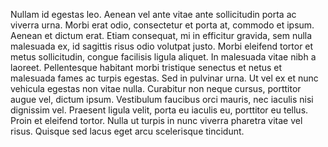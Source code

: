 Nullam id egestas leo. Aenean vel ante vitae ante sollicitudin porta ac viverra urna. Morbi erat odio, consectetur et porta at, commodo et ipsum. Aenean et dictum erat. Etiam consequat, mi in efficitur gravida, sem nulla malesuada ex, id sagittis risus odio volutpat justo. Morbi eleifend tortor et metus sollicitudin, congue facilisis ligula aliquet. In malesuada vitae nibh a laoreet. Pellentesque habitant morbi tristique senectus et netus et malesuada fames ac turpis egestas. Sed in pulvinar urna. Ut vel ex et nunc vehicula egestas non vitae nulla. Curabitur non neque cursus, porttitor augue vel, dictum ipsum. Vestibulum faucibus orci mauris, nec iaculis nisi dignissim vel. Praesent ligula velit, porta eu iaculis eu, porttitor eu tellus. Proin et eleifend tortor. Nulla ut turpis in nunc viverra pharetra vitae vel risus. Quisque sed lacus eget arcu scelerisque tincidunt.